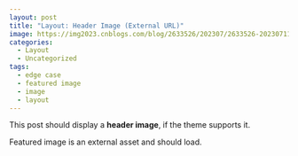 ```yaml
---
layout: post
title: "Layout: Header Image (External URL)"
image: https://img2023.cnblogs.com/blog/2633526/202307/2633526-20230711141849045-1061416555.png
categories:
  - Layout
  - Uncategorized
tags:
  - edge case
  - featured image
  - image
  - layout
---
```


This post should display a **header image**, if the theme supports it.

Featured image is an external asset and should load.
